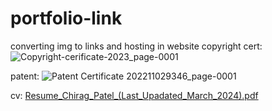 # portfolio-link
converting img to links and hosting in website
copyright cert: ![Copyright-cerificate-2023_page-0001](https://github.com/colonel-chirag/portfolio-link/assets/59536110/233026fc-5103-4b8f-b434-08b832625c43)

patent: ![Patent Certificate 202211029346_page-0001](https://github.com/colonel-chirag/portfolio-link/assets/59536110/eca933c2-5f75-4428-ac9a-57250da43d65)

cv: [Resume_Chirag_Patel_(Last_Upadated_March_2024).pdf](https://github.com/colonel-chirag/portfolio-link/files/14883547/Resume_Chirag_Patel_.Last_Upadated_March_2024.pdf)
